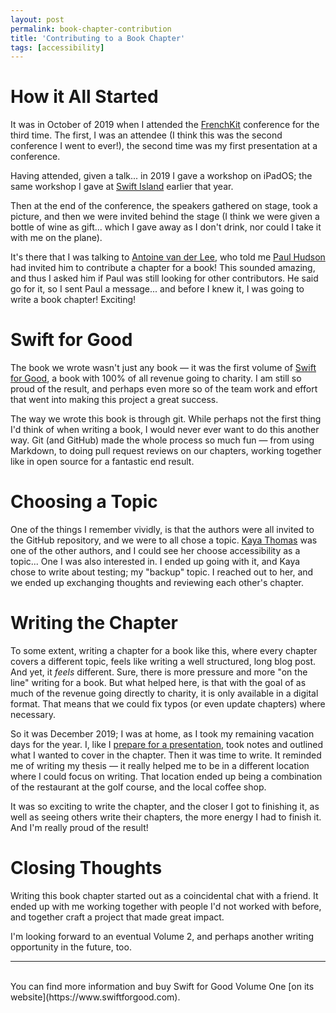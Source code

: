 ```yaml
---
layout: post
permalink: book-chapter-contribution
title: 'Contributing to a Book Chapter'
tags: [accessibility]
---
```


# How it All Started

It was in October of 2019 when I attended the [FrenchKit](https://frenchkit.fr)
conference for the third time. The first, I was an attendee (I think this was
the second conference I went to ever!), the second time was my first
presentation at a conference.

Having attended, given a talk... in 2019 I gave a workshop on iPadOS; the same
workshop I gave at [Swift Island](https://swiftisland.nl) earlier that year.

Then at the end of the conference, the speakers gathered on stage, took a
picture, and then we were invited behind the stage (I think we were given a
bottle of wine as gift... which I gave away as I don't drink, nor could I take
it with me on the plane).

It's there that I was talking to [Antoine van der Lee](https://twitter.com/twannl),
who told me [Paul Hudson](https://twitter.com/twostraws) had invited him to
contribute a chapter for a book! This sounded amazing, and thus I asked him if
Paul was still looking for other contributors. He said go for it, so I sent Paul
a message... and before I knew it, I was going to write a book chapter!
Exciting!

# Swift for Good

The book we wrote wasn't just any book — it was the first volume of [Swift for
Good](https://www.swiftforgood.com), a book with 100% of all revenue going to
charity. I am still so proud of the result, and perhaps even more so of the
team work and effort that went into making this project a great success.

The way we wrote this book is through git. While perhaps not the first thing I'd
think of when writing a book, I would never ever want to do this another way.
Git (and GitHub) made the whole process so much fun — from using Markdown, to
doing pull request reviews on our chapters, working together like in open source
for a fantastic end result.

# Choosing a Topic

One of the things I remember vividly, is that the authors were all invited to
the GitHub repository, and we were to all chose a topic. [Kaya Thomas](https://twitter.com/kthomas901)
was one of the other authors, and I could see her choose accessibility as a
topic... One I was also interested in. I ended up going with it, and Kaya
chose to write about testing; my "backup" topic. I reached out to her, and we
ended up exchanging thoughts and reviewing each other's chapter.

# Writing the Chapter

To some extent, writing a chapter for a book like this, where every chapter
covers a different topic, feels like writing a well structured, long blog post.
And yet, it _feels_ different. Sure, there is more pressure and more "on the
line" writing for a book. But what helped here, is that with the goal of as
much of the revenue going directly to charity, it is only available in a digital
format. That means that we could fix typos (or even update chapters) where
necessary.

So it was December 2019; I was at home, as I took my remaining vacation days for
the year. I, like I [prepare for a presentation](/preparing-presentations),
took notes and outlined what I wanted to cover in the chapter. Then it was
time to write. It reminded me of writing my thesis — it really helped me to be
in a different location where I could focus on writing. That location ended up
being a combination of the restaurant at the golf course, and the local coffee
shop.

It was so exciting to write the chapter, and the closer I got to finishing it,
as well as seeing others write their chapters, the more energy I had to finish
it. And I'm really proud of the result!

# Closing Thoughts

Writing this book chapter started out as a coincidental chat with a friend. It
ended up with me working together with people I'd not worked with before, and
together craft a project that made great impact.

I'm looking forward to an eventual Volume 2, and perhaps another writing
opportunity in the future, too.

---
<br />
You can find more information and buy Swift for Good Volume One [on its
website](https://www.swiftforgood.com).
